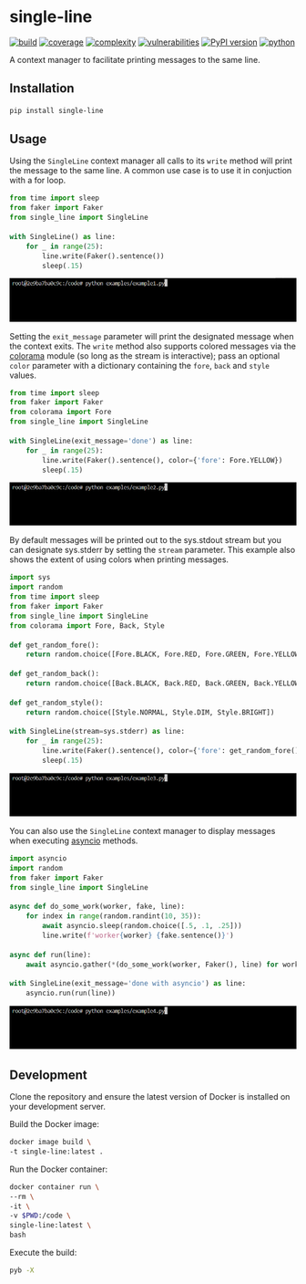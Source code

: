 # single-line
[![build](https://github.com/soda480/single-line/actions/workflows/main.yml/badge.svg)](https://github.com/soda480/single-line/actions/workflows/main.yml)
[![coverage](https://img.shields.io/badge/coverage-100%25-brightgreen)](https://pybuilder.io/)
[![complexity](https://img.shields.io/badge/complexity-A-brightgreen)](https://radon.readthedocs.io/en/latest/api.html#module-radon.complexity)
[![vulnerabilities](https://img.shields.io/badge/vulnerabilities-None-brightgreen)](https://pypi.org/project/bandit/)
[![PyPI version](https://badge.fury.io/py/single-line.svg)](https://badge.fury.io/py/single-line)
[![python](https://img.shields.io/badge/python-3.8%20%7C%203.9%20%7C%203.10%20%7C%203.11%20%7C%203.12-teal)](https://www.python.org/downloads/)

A context manager to facilitate printing messages to the same line.

## Installation
```bash
pip install single-line
```

## Usage

Using the `SingleLine` context manager all calls to its `write` method will print the message to the same line. A common use case is to use it in conjuction with a for loop.

```Python
from time import sleep
from faker import Faker
from single_line import SingleLine

with SingleLine() as line:
    for _ in range(25):
        line.write(Faker().sentence())
        sleep(.15)
```

![example1](https://raw.githubusercontent.com/soda480/single-line/main/docs/images/example1.gif)

Setting the `exit_message` parameter will print the designated message when the context exits. The `write` method also supports colored messages via the [colorama](https://pypi.org/project/colorama/) module (so long as the stream is interactive); pass an optional `color` parameter with a dictionary containing the `fore`, `back` and `style` values.

```Python
from time import sleep
from faker import Faker
from colorama import Fore
from single_line import SingleLine

with SingleLine(exit_message='done') as line:
    for _ in range(25):
        line.write(Faker().sentence(), color={'fore': Fore.YELLOW})
        sleep(.15)

```

![example2](https://raw.githubusercontent.com/soda480/single-line/main/docs/images/example2.gif)

By default messages will be printed out to the sys.stdout stream but you can designate sys.stderr by setting the `stream` parameter. This example also shows the extent of using colors when printing messages.

```Python
import sys
import random
from time import sleep
from faker import Faker
from single_line import SingleLine
from colorama import Fore, Back, Style

def get_random_fore():
    return random.choice([Fore.BLACK, Fore.RED, Fore.GREEN, Fore.YELLOW, Fore.BLUE, Fore.MAGENTA, Fore.CYAN, Fore.WHITE])

def get_random_back():
    return random.choice([Back.BLACK, Back.RED, Back.GREEN, Back.YELLOW, Back.BLUE, Back.MAGENTA, Back.CYAN, Back.WHITE])

def get_random_style():
    return random.choice([Style.NORMAL, Style.DIM, Style.BRIGHT])

with SingleLine(stream=sys.stderr) as line:
    for _ in range(25):
        line.write(Faker().sentence(), color={'fore': get_random_fore(), 'back': get_random_back(), 'style': get_random_style()})
        sleep(.15)
```

![example3](https://raw.githubusercontent.com/soda480/single-line/main/docs/images/example3.gif)

You can also use the `SingleLine` context manager to display messages when executing [asyncio](https://docs.python.org/3/library/asyncio.html) methods.

```Python
import asyncio
import random
from faker import Faker
from single_line import SingleLine

async def do_some_work(worker, fake, line):
    for index in range(random.randint(10, 35)):
        await asyncio.sleep(random.choice([.5, .1, .25]))
        line.write(f'worker{worker} {fake.sentence()}')

async def run(line):
    await asyncio.gather(*(do_some_work(worker, Faker(), line) for worker in range(5)))

with SingleLine(exit_message='done with asyncio') as line:
    asyncio.run(run(line))
```

![example4](https://raw.githubusercontent.com/soda480/single-line/main/docs/images/example4.gif)

## Development

Clone the repository and ensure the latest version of Docker is installed on your development server.

Build the Docker image:
```sh
docker image build \
-t single-line:latest .
```

Run the Docker container:
```sh
docker container run \
--rm \
-it \
-v $PWD:/code \
single-line:latest \
bash
```

Execute the build:
```sh
pyb -X
```
